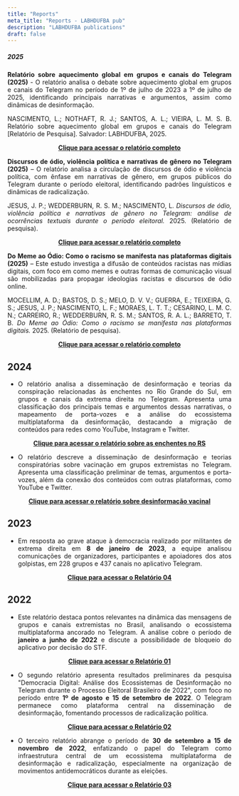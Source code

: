 ```yaml
---
title: "Reports"
meta_title: "Reports - LABHDUFBA pub"
description: "LABHDUFBA publications"
draft: false
---
```


##### 2025

<div style="text-align: justify;">

**Relatório sobre aquecimento global em grupos e canais do Telegram (2025)** - O relatório analisa o debate sobre aquecimento global em grupos e canais do Telegram no período de 1º de julho de 2023 a 1º de julho de 2025, identificando principais narrativas e argumentos, assim como dinâmicas de desinformação.

NASCIMENTO, L.; NOTHAFT, R. J.; SANTOS, A. L.; VIEIRA, L. M. S. B. Relatório sobre aquecimento global em grupos e canais do Telegram [Relatório de Pesquisa]. Salvador: LABHDUFBA, 2025.

</div>

<div style="text-align: center;">

[**Clique para acessar o relatório completo**](https://drive.google.com/file/d/1nom9TZT7F6KRAHEiDaf8U6yH6d73Sck9/view?usp=drive_link)

</div>

<div style="text-align: justify;">

**Discursos de ódio, violência política e narrativas de gênero no Telegram (2025)** – O relatório analisa a circulação de discursos de ódio e violência política, com ênfase em narrativas de gênero, em grupos públicos do Telegram durante o período eleitoral, identificando padrões linguísticos e dinâmicas de radicalização.

JESUS, J. P.; WEDDERBURN, R. S. M.; NASCIMENTO, L. *Discursos de ódio, violência política e narrativas de gênero no Telegram: análise de ocorrências textuais durante o período eleitoral.* 2025. (Relatório de pesquisa).

</div>

<div style="text-align: center;">

[**Clique para acessar o relatório completo**](https://internetlab.org.br/wp-content/uploads/2025/05/MonitorA-Relatorio_2024-3.pdf)

</div>

<div style="text-align: justify;">

**Do Meme ao Ódio: Como o racismo se manifesta nas plataformas digitais (2025)** – Este estudo investiga a difusão de conteúdos racistas nas mídias digitais, com foco em como memes e outras formas de comunicação visual são mobilizadas para propagar ideologias racistas e discursos de ódio online.

MOCELLIM, A. D.; BASTOS, D. S.; MELO, D. V. V.; GUERRA, E.; TEIXEIRA, G. S.; JESUS, J. P.; NASCIMENTO, L. F.; MORAES, L. T. T.; CESARINO, L. M. C. N.; CARREIRO, R.; WEDDERBURN, R. S. M.; SANTOS, R. A. L.; BARRETO, T. B. *Do Meme ao Ódio: Como o racismo se manifesta nas plataformas digitais.* 2025. (Relatório de pesquisa).

</div>

<div style="text-align: center;">

[**Clique para acessar o relatório completo**](https://alafialab.org/do-meme-ao-odio-como-o-racismo-se-manifesta-nas-plataformas-digitais/)

</div>

## 2024

<div style="text-align: justify;">

- O relatório analisa a disseminação de desinformação e teorias da conspiração relacionadas às enchentes no Rio Grande do Sul, em grupos e canais da extrema direita no Telegram. Apresenta uma classificação dos principais temas e argumentos dessas narrativas, o mapeamento de porta-vozes e a análise do ecossistema multiplataforma da desinformação, destacando a migração de conteúdos para redes como YouTube, Instagram e Twitter.

</div>

<div style="text-align: center;">

[**Clique para acessar o relatório sobre as enchentes no RS**](https://drive.google.com/file/d/1tckxBCix13I9gA_UNIW-RKpyyebZuo-Q/view?usp=sharing)

</div>

<div style="text-align: justify;">

- O relatório descreve a disseminação de desinformação e teorias conspiratórias sobre vacinação em grupos extremistas no Telegram. Apresenta uma classificação preliminar de temas, argumentos e porta-vozes, além da conexão dos conteúdos com outras plataformas, como YouTube e Twitter.

</div>

<div style="text-align: center;">

[**Clique para acessar o relatório sobre desinformação vacinal**](https://drive.google.com/file/d/1OWrhQFYah651cyMC0IfQ-Wgrc8I06xH2/view?usp=sharing)

</div>

## 2023

<div style="text-align: justify;">

- Em resposta ao grave ataque à democracia realizado por militantes de extrema direita em **8 de janeiro de 2023**, a equipe analisou comunicações de organizadores, participantes e apoiadores dos atos golpistas, em 228 grupos e 437 canais no aplicativo Telegram.

</div>

<div style="text-align: center;">

[**Clique para acessar o Relatório 04**](https://drive.google.com/file/d/19Ku5YeQY6gK4vgIm8_ODGLiijc9d2jV5/view?usp=sharing)

</div>

## 2022

<div style="text-align: justify;">

- Este relatório destaca pontos relevantes na dinâmica das mensagens de grupos e canais extremistas no Brasil, analisando o ecossistema multiplataforma ancorado no Telegram. A análise cobre o período de **janeiro a junho de 2022** e discute a possibilidade de bloqueio do aplicativo por decisão do STF.

</div>

<div style="text-align: center;">

[**Clique para acessar o Relatório 01**](https://drive.google.com/file/d/18yztt8v4Qi4P2D_Xa-kCex2Nt4MRG9bT/view?usp=sharing)

</div>

<div style="text-align: justify;">

- O segundo relatório apresenta resultados preliminares da pesquisa "Democracia Digital: Análise dos Ecossistemas de Desinformação no Telegram durante o Processo Eleitoral Brasileiro de 2022", com foco no período entre **1º de agosto e 15 de setembro de 2022**. O Telegram permanece como plataforma central na disseminação de desinformação, fomentando processos de radicalização política.

</div>

<div style="text-align: center;">

[**Clique para acessar o Relatório 02**](https://drive.google.com/file/d/1cEjfyGhqlQ5ET_5j4hWcWPXtMiWsDZmE/view?usp=sharing)

</div>

<div style="text-align: justify;">

- O terceiro relatório abrange o período de **30 de setembro a 15 de novembro de 2022**, enfatizando o papel do Telegram como infraestrutura central de um ecossistema multiplataforma de desinformação e radicalização, especialmente na organização de movimentos antidemocráticos durante as eleições.

</div>

<div style="text-align: center;">

[**Clique para acessar o Relatório 03**](https://drive.google.com/file/d/1yYkKNbtSIfkr1Uxk9daf_zmVVGwfnEy1/view?usp=sharing)

</div>